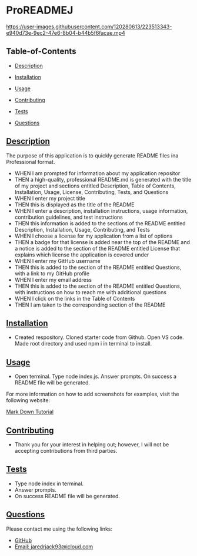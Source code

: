 # ProREADMEJ

   

https://user-images.githubusercontent.com/120280613/223513343-e940d73e-9ec2-47e6-8b04-b44b5f6facae.mp4



  ## Table-of-Contents

  * [Description](#description)
  * [Installation](#installation)
  * [Usage](#usage)
   
  * [Contributing](#contributing)
  * [Tests](#tests)
  * [Questions](#questions)
  
  ## [Description](#table-of-contents)
  The purpose of this application is to quickly generate README files ina Professional format. 

  - WHEN I am prompted for information about my application repositor
 - THEN a high-quality, professional README.md is generated with the title of my project and sections entitled Description, Table of Contents, Installation, Usage, License, Contributing, Tests, and Questions
  - WHEN I enter my project title
  - THEN this is displayed as the title of the README
 -  WHEN I enter a description, installation instructions, usage information, contribution guidelines, and test instructions
  - THEN this information is added to the sections of the README entitled Description, Installation, Usage, Contributing, and Tests
 -  WHEN I choose a license for my application from a list of options
  - THEN a badge for that license is added near the top of the README and a notice is added to the section of the README entitled License that explains which license the application is covered under
  - WHEN I enter my GitHub username
  - THEN this is added to the section of the README entitled Questions, with a link to my GitHub profile
 -  WHEN I enter my email address
 -  THEN this is added to the section of the README entitled Questions, with instructions on how to reach me with additional questions
 -  WHEN I click on the links in the Table of Contents
 - THEN I am taken to the corresponding section of the README
  ## [Installation](#table-of-contents)
 - Created respository. Cloned starter code from Github. Open VS code. Made root directory and used npm i in terminal to install.
  ## [Usage](#table-of-contents)
  - Open terminal. Type node index.js. Answer prompts. On success a README file will be generated.
  
  For more information on how to add screenshots for examples, visit the following website:
  
  [Mark Down Tutorial](https://agea.github.io/tutorial.md/)
  
   
  ## [Contributing](#table-of-contents)
  
  
  - Thank you for your interest in helping out; however, I will not be accepting contributions from third parties.
    
  ## [Tests](#table-of-contents)
  - Type  node index in terminal. 
  - Answer prompts. 
  - On success README file will be generated.
  ## [Questions](#table-of-contents)
  Please contact me using the following links:
 -  [GitHub](https://github.com/jaredrjack)
  - [Email: jaredrjack93@icloud.com](mailto:jaredrjack93@icloud.com)
